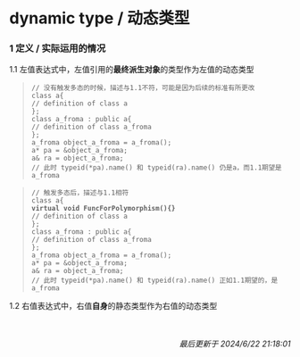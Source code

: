 # dynamic type / 动态类型<br>
### 1 定义 / 实际运用的情况<br>
1.1 左值表达式中，左值引用的**最终派生对象**的类型作为左值的动态类型<br>
>```// 没有触发多态的时候，描述与1.1不符，可能是因为后续的标准有所更改```<br>
>```class a{ ```<br>
>```// definition of class a```<br> 
>```};```<br>
>```class a_froma : public a{```<br> 
>```// definition of class a_froma```<br> 
>```};```<br> 
>```a_froma object_a_froma = a_froma();```<br>
>```a* pa = &object_a_froma;```<br>
>```a& ra = object_a_froma;```<br>
>```// 此时 typeid(*pa).name() 和 typeid(ra).name() 仍是a，而1.1期望是a_froma```<br>

>```// 触发多态后，描述与1.1相符```<br>
>```class a{ ```<br>
>**```virtual void FuncForPolymorphism(){}```**<br>
>```// definition of class a```<br> 
>```};```<br>
>```class a_froma : public a{```<br> 
>```// definition of class a_froma```<br> 
>```};```<br> 
>```a_froma object_a_froma = a_froma();```<br>
>```a* pa = &object_a_froma;```<br>
>```a& ra = object_a_froma;```<br>
>```// 此时 typeid(*pa).name() 和 typeid(ra).name() 正如1.1期望的，是a_froma```<br>

1.2 右值表达式中，右值**自身**的静态类型作为右值的动态类型<br>
<br>
<br><p align="right">*最后更新于 2024/6/22 21:18:01*